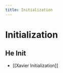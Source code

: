 ```yaml
---
title: Initialization
---
```


# Initialization

## He Init
- [[Xavier Initialization]]




















































































